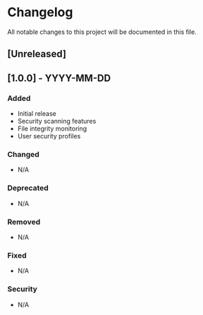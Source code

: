 # Changelog

All notable changes to this project will be documented in this file.

## [Unreleased]

## [1.0.0] - YYYY-MM-DD
### Added
- Initial release
- Security scanning features
- File integrity monitoring
- User security profiles

### Changed
- N/A

### Deprecated
- N/A

### Removed
- N/A

### Fixed
- N/A

### Security
- N/A 